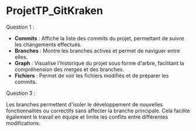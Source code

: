 # ProjetTP_GitKraken

Question 1 :

- **Commits** : Affiche la liste des commits du projet, permettant de suivre les changements effectués.
- **Branches** : Montre les branches actives et permet de naviguer entre elles.
- **Graph** : Visualise l'historique du projet sous forme d'arbre, facilitant la compréhension des merges et des branches.
- **Fichiers** : Permet de voir les fichiers modifiés et de préparer les commits.

Question 3 :

Les branches permettent d'isoler le développement de nouvelles fonctionnalités ou correctifs sans affecter la branche principale.
Cela facilite également le travail en équipe et limite les conflits entre différentes modifications.


